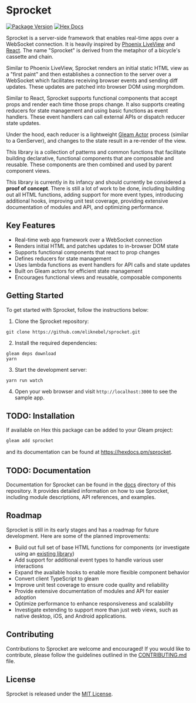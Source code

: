 # Sprocket

[![Package Version](https://img.shields.io/hexpm/v/sprocket)](https://hex.pm/packages/sprocket)
[![Hex Docs](https://img.shields.io/badge/hex-docs-ffaff3)](https://hexdocs.pm/sprocket/)

Sprocket is a server-side framework that enables real-time apps over a WebSocket
connection. It is heavily inspired by [Phoenix LiveView](https://github.com/phoenixframework/phoenix_live_view) and [React](https://github.com/facebook/react). The name "Sprocket" is derived from the
metaphor of a bicycle's cassette and chain. 

Similar to Phoenix LiveView, Sprocket renders an initial static HTML view as a "first paint" and then establishes a connection to the server over a WebSocket which facilitates receiving browser events and sending diff updates. These updates are patched into browser DOM using morphdom.

Similar to React, Sprocket supports functional components that accept props and render each time those props change. It also supports creating reducers for state management and using basic functions as event handlers. These event handlers can call external APIs or dispatch reducer state updates.

Under the hood, each reducer is a lightweight [Gleam Actor](https://hexdocs.pm/gleam_otp/0.1.3/gleam/otp/actor/) process (similar to a GenServer), and changes to the state result in a re-render of the view. 

This library is a collection of patterns and common functions that facilitate building declarative, functional
components that are composable and reusable. These components are then combined and used by parent component views.

This library is currently in its infancy and should currently be considered
a **proof of concept**. There is still a lot of work to be done, including building out all HTML
functions, adding support for more event types, introducing additional hooks, improving unit test
coverage, providing extensive documentation of modules and API, and optimizing performance. 

## Key Features

- Real-time web app framework over a WebSocket connection
- Renders initial HTML and patches updates to in-browser DOM state
- Supports functional components that react to prop changes
- Defines reducers for state management
- Uses lambda functions as event handlers for API calls and state updates
- Built on Gleam actors for efficient state management
- Encourages functional views and reusable, composable components

## Getting Started

To get started with Sprocket, follow the instructions below:

1. Clone the Sprocket repository:
```
git clone https://github.com/eliknebel/sprocket.git
```

2. Install the required dependencies:
```
gleam deps download
yarn
```

3. Start the development server:
```
yarn run watch
```

4. Open your web browser and visit `http://localhost:3000` to see the sample app.


## TODO: Installation

If available on Hex this package can be added to your Gleam project:

```sh
gleam add sprocket
```

and its documentation can be found at <https://hexdocs.pm/sprocket>.


## TODO: Documentation

Documentation for Sprocket can be found in the [docs](/docs) directory of this repository. It provides detailed information on how to use Sprocket, including module descriptions, API references, and examples.

## Roadmap

Sprocket is still in its early stages and has a roadmap for future development. Here are some of the planned improvements:

- Build out full set of base HTML functions for components (or investigate using an [existing library](https://github.com/nakaixo/nakai))
- Add support for additional event types to handle various user interactions
- Expand the available hooks to enable more flexible component behavior
- Convert client TypeScript to gleam
- Improve unit test coverage to ensure code quality and reliability
- Provide extensive documentation of modules and API for easier adoption
- Optimize performance to enhance responsiveness and scalability
- Investigate extending to support more than just web views, such as native desktop, iOS, and Android applications.

## Contributing

Contributions to Sprocket are welcome and encouraged! If you would like to contribute, please follow the guidelines outlined in the [CONTRIBUTING.md](/CONTRIBUTING.md) file.

## License

Sprocket is released under the [MIT License](/LICENSE).
